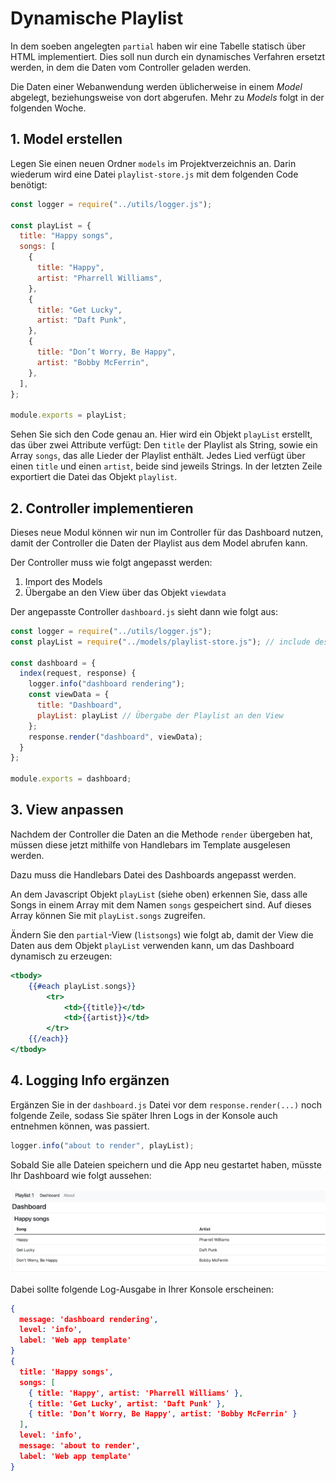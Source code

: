 # Dynamische Playlist

In dem soeben angelegten `partial` haben wir eine Tabelle statisch über HTML implementiert. Dies soll nun durch ein dynamisches Verfahren ersetzt werden, in dem die Daten vom Controller geladen werden.

Die Daten einer Webanwendung werden üblicherweise in einem *Model* abgelegt, beziehungsweise von dort abgerufen. Mehr zu *Models* folgt in der folgenden Woche.

## 1. Model erstellen

Legen Sie einen neuen Ordner `models` im Projektverzeichnis an. Darin wiederum wird eine Datei `playlist-store.js` mit dem folgenden Code benötigt:

```js
const logger = require("../utils/logger.js");

const playList = {
  title: "Happy songs",
  songs: [
    {
      title: "Happy",
      artist: "Pharrell Williams",
    },
    {
      title: "Get Lucky",
      artist: "Daft Punk",
    },
    {
      title: "Don’t Worry, Be Happy",
      artist: "Bobby McFerrin",
    },
  ],
};

module.exports = playList;
```

Sehen Sie sich den Code genau an. Hier wird ein Objekt `playList` erstellt, das über zwei Attribute verfügt: Den `title` der Playlist als String, sowie ein Array `songs`, das alle Lieder der Playlist enthält. Jedes Lied verfügt über einen `title` und einen `artist`, beide sind jeweils Strings. In der letzten Zeile exportiert die Datei das Objekt `playlist`.

## 2. Controller implementieren

Dieses neue Modul können wir nun im Controller für das Dashboard nutzen, damit der Controller die Daten der Playlist aus dem Model abrufen kann.

Der Controller muss wie folgt angepasst werden:

1. Import des Models
2. Übergabe an den View über das Objekt `viewdata`

Der angepasste Controller `dashboard.js` sieht dann wie folgt aus:

```js
const logger = require("../utils/logger.js");
const playList = require("../models/playlist-store.js"); // include des Models

const dashboard = {
  index(request, response) {
    logger.info("dashboard rendering");
    const viewData = {
      title: "Dashboard",
      playList: playList // Übergabe der Playlist an den View
    };
    response.render("dashboard", viewData);
  }
};

module.exports = dashboard;
```

## 3. View anpassen

Nachdem der Controller die Daten an die Methode `render` übergeben hat, müssen diese jetzt mithilfe von Handlebars im Template ausgelesen werden.

Dazu muss die Handlebars Datei des Dashboards angepasst werden.

An dem Javascript Objekt `playList` (siehe oben) erkennen Sie, dass alle Songs in einem Array mit dem Namen `songs` gespeichert sind. Auf dieses Array können Sie mit `playList.songs` zugreifen.

Ändern Sie den `partial`-View (`listsongs`) wie folgt ab, damit der View die Daten aus dem Objekt `playList` verwenden kann, um das Dashboard dynamisch zu erzeugen:

```handlebars
<tbody>
    {{#each playList.songs}}
        <tr>
            <td>{{title}}</td>
            <td>{{artist}}</td>
        </tr>
    {{/each}}
</tbody>
```

## 4. Logging Info ergänzen

Ergänzen Sie in der `dashboard.js` Datei vor dem `response.render(...)` noch folgende Zeile,
sodass Sie später Ihren Logs in der Konsole auch entnehmen können, was passiert.

```js
logger.info("about to render", playList);
```

Sobald Sie alle Dateien speichern und die App neu gestartet haben, müsste Ihr Dashboard wie folgt aussehen:

![img.png](img/Anpassung_10.png)

Dabei sollte folgende Log-Ausgabe in Ihrer Konsole erscheinen:

```json
{
  message: 'dashboard rendering',
  level: 'info',
  label: 'Web app template'
}
{
  title: 'Happy songs',
  songs: [
    { title: 'Happy', artist: 'Pharrell Williams' },
    { title: 'Get Lucky', artist: 'Daft Punk' },
    { title: 'Don’t Worry, Be Happy', artist: 'Bobby McFerrin' }
  ],
  level: 'info',
  message: 'about to render',
  label: 'Web app template'
}
```
